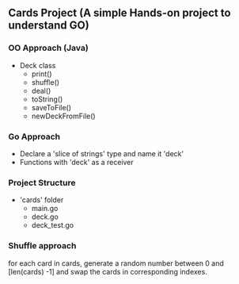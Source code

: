 ## Cards Project (A simple Hands-on project to understand GO)

### OO Approach (Java)
- Deck class
    - print()
    - shuffle()
    - deal()
    - toString()
    - saveToFile()
    - newDeckFromFile()

### Go Approach
- Declare a 'slice of strings' type and name it 'deck'
- Functions with 'deck' as a receiver

### Project Structure
- 'cards' folder
    - main.go
    - deck.go
    - deck_test.go

### Shuffle approach
for each card in cards, generate a random number between 0 and [len(cards) -1] and swap the cards in corresponding indexes.
